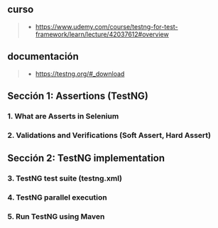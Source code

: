 
## curso
>- https://www.udemy.com/course/testng-for-test-framework/learn/lecture/42037612#overview

## documentación
>- https://testng.org/#_download

## Sección 1: Assertions (TestNG)

### 1. What are Asserts in Selenium

### 2. Validations and Verifications (Soft Assert, Hard Assert)

## Sección 2: TestNG implementation

### 3. TestNG test suite (testng.xml)

### 4. TestNG parallel execution

### 5. Run TestNG using Maven
